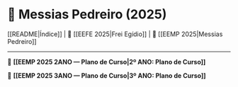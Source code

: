 # 📕 Messias Pedreiro (2025)

[[README|Índice]] | 📘 [[EEFE 2025|Frei Egídio]] | 📕 [[EEMP 2025|Messias Pedreiro]]

---

📕 **[[EEMP 2025 2ANO — Plano de Curso|2º ANO: Plano de Curso]]**

📕 **[[EEMP 2025 3ANO — Plano de Curso|3º ANO: Plano de Curso]]**